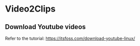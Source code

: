 # Video2Clips

## Download Youtube videos
Refer to the tutorial: https://itsfoss.com/download-youtube-linux/
